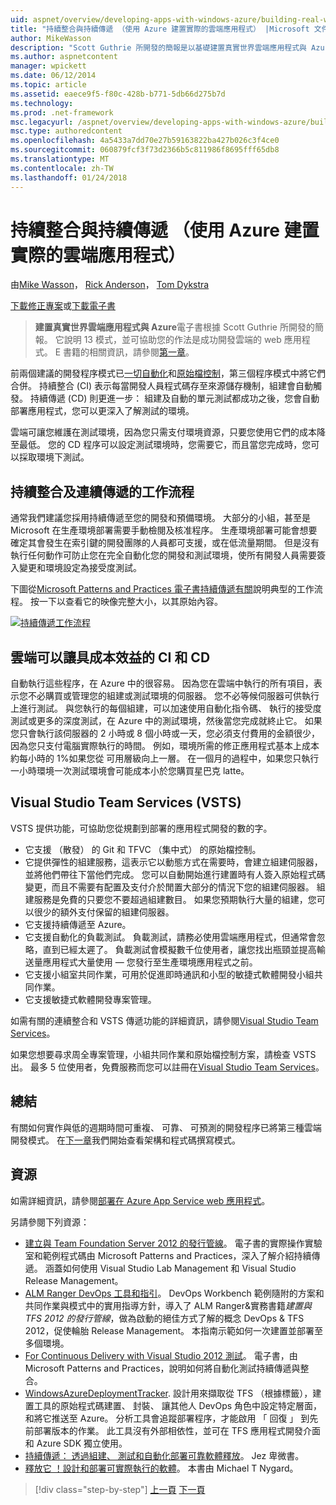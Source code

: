 ```yaml
---
uid: aspnet/overview/developing-apps-with-windows-azure/building-real-world-cloud-apps-with-windows-azure/continuous-integration-and-continuous-delivery
title: "持續整合與持續傳遞 （使用 Azure 建置實際的雲端應用程式） |Microsoft 文件"
author: MikeWasson
description: "Scott Guthrie 所開發的簡報是以基礎建置真實世界雲端應用程式與 Azure 的電子書。 它說明 13 模式和做法，他可以..."
ms.author: aspnetcontent
manager: wpickett
ms.date: 06/12/2014
ms.topic: article
ms.assetid: eaece9f5-f80c-428b-b771-5db66d275b7d
ms.technology: 
ms.prod: .net-framework
msc.legacyurl: /aspnet/overview/developing-apps-with-windows-azure/building-real-world-cloud-apps-with-windows-azure/continuous-integration-and-continuous-delivery
msc.type: authoredcontent
ms.openlocfilehash: 4a5433a7dd70e27b59163822ba427b026c3f4ce0
ms.sourcegitcommit: 060879fcf3f73d2366b5c811986f8695fff65db8
ms.translationtype: MT
ms.contentlocale: zh-TW
ms.lasthandoff: 01/24/2018
---
```

<a name="continuous-integration-and-continuous-delivery-building-real-world-cloud-apps-with-azure"></a>持續整合與持續傳遞 （使用 Azure 建置實際的雲端應用程式）
====================
由[Mike Wasson](https://github.com/MikeWasson)， [Rick Anderson](https://github.com/Rick-Anderson)， [Tom Dykstra](https://github.com/tdykstra)

[下載修正專案](http://code.msdn.microsoft.com/Fix-It-app-for-Building-cdd80df4)或[下載電子書](http://blogs.msdn.com/b/microsoft_press/archive/2014/07/23/free-ebook-building-cloud-apps-with-microsoft-azure.aspx)

> **建置真實世界雲端應用程式與 Azure**電子書根據 Scott Guthrie 所開發的簡報。 它說明 13 模式，並可協助您的作法是成功開發雲端的 web 應用程式。 E 書籍的相關資訊，請參閱[第一章](introduction.md)。


前兩個建議的開發程序模式已[一切自動化](automate-everything.md)和[原始檔控制](source-control.md)，第三個程序模式中將它們合併。 持續整合 (CI) 表示每當開發人員程式碼存至來源儲存機制，組建會自動觸發。 持續傳遞 (CD) 則更進一步： 組建及自動的單元測試都成功之後，您會自動部署應用程式，您可以更深入了解測試的環境。

雲端可讓您維護在測試環境，因為您只需支付環境資源，只要您使用它們的成本降至最低。 您的 CD 程序可以設定測試環境時，您需要它，而且當您完成時，您可以採取環境下測試。

## <a name="continuous-integration-and-continuous-delivery-workflow"></a>持續整合及連續傳遞的工作流程

通常我們建議您採用持續傳遞至您的開發和預備環境。 大部分的小組，甚至是 Microsoft 在生產環境部署需要手動檢閱及核准程序。 生產環境部署可能會想要確定其會發生在索引鍵的開發團隊的人員都可支援，或在低流量期間。 但是沒有執行任何動作可防止您在完全自動化您的開發和測試環境，使所有開發人員需要簽入變更和環境設定為接受度測試。

下圖從[Microsoft Patterns and Practices 電子書持續傳遞有關](http://aka.ms/ReleasePipeline)說明典型的工作流程。 按一下以查看它的映像完整大小，以其原始內容。

[![持續傳遞工作流程](continuous-integration-and-continuous-delivery/_static/image1.png)](https://msdn.microsoft.com/library/dn449955.aspx)

## <a name="how-the-cloud-enables-cost-effective-ci-and-cd"></a>雲端可以讓具成本效益的 CI 和 CD

自動執行這些程序，在 Azure 中的很容易。 因為您在雲端中執行的所有項目，表示您不必購買或管理您的組建或測試環境的伺服器。 您不必等候伺服器可供執行上進行測試。 與您執行的每個組建，可以加速使用自動化指令碼、 執行的接受度測試或更多的深度測試，在 Azure 中的測試環境，然後當您完成就終止它。 如果您只會執行該伺服器的 2 小時或 8 個小時或一天，您必須支付費用的金額很少，因為您只支付電腦實際執行的時間。 例如，環境所需的修正應用程式基本上成本約每小時的 1%如果您從 可用層級向上一層。 在一個月的過程中，如果您只執行一小時環境一次測試環境會可能成本小於您購買星巴克 latte。

## <a name="visual-studio-team-services-vsts"></a>Visual Studio Team Services (VSTS)

VSTS 提供功能，可協助您從規劃到部署的應用程式開發的數的字。

- 它支援 （散發） 的 Git 和 TFVC （集中式） 的原始檔控制。
- 它提供彈性的組建服務，這表示它以動態方式在需要時，會建立組建伺服器，並將他們帶往下當他們完成。 您可以自動開始進行建置時有人簽入原始程式碼變更，而且不需要有配置及支付介於閒置大部分的情況下您的組建伺服器。 組建服務是免費的只要您不要超過組建數目。 如果您預期執行大量的組建，您可以很少的額外支付保留的組建伺服器。
- 它支援持續傳遞至 Azure。
- 它支援自動化的負載測試。 負載測試，請務必使用雲端應用程式，但通常會忽略，直到已經太遲了。 負載測試會模擬數千位使用者，讓您找出瓶頸並提高輸送量應用程式大量使用 — 您發行至生產環境應用程式之前。
- 它支援小組室共同作業，可用於促進即時通訊和小型的敏捷式軟體開發小組共同作業。
- 它支援敏捷式軟體開發專案管理。


如需有關的連續整合和 VSTS 傳遞功能的詳細資訊，請參閱[Visual Studio Team Services](https://www.visualstudio.com/team-services/)。

如果您想要尋求周全專案管理，小組共同作業和原始檔控制方案，請檢查 VSTS 出。 最多 5 位使用者，免費服務而您可以註冊在[Visual Studio Team Services](https://www.visualstudio.com/team-services/)。

## <a name="summary"></a>總結

有關如何實作與低的週期時間可重複、 可靠、 可預測的開發程序已將第三種雲端開發模式。 在[下一章](web-development-best-practices.md)我們開始查看架構和程式碼撰寫模式。

## <a name="resources"></a>資源

如需詳細資訊，請參閱[部署在 Azure App Service web 應用程式](https://azure.microsoft.com/documentation/articles/web-sites-deploy/)。

另請參閱下列資源：

- [建立與 Team Foundation Server 2012 的發行管線](http://aka.ms/ReleasePipeline)。 電子書的實際操作實驗室和範例程式碼由 Microsoft Patterns and Practices，深入了解介紹持續傳遞。 涵蓋如何使用 Visual Studio Lab Management 和 Visual Studio Release Management。
- [ALM Ranger DevOps 工具和指引](https://aka.ms/vsarsolutions/)。 DevOps Workbench 範例隨附的方案和共同作業與模式中的實用指導方針，導入了 ALM Ranger&amp;實務書籍*建置與 TFS 2012 的發行管線*，做為啟動的絕佳方式了解的概念 DevOps &amp; TFS 2012，促使輪胎 Release Management。 本指南示範如何一次建置並部署至多個環境。
- [For Continuous Delivery with Visual Studio 2012 測試](https://msdn.microsoft.com/library/jj159345.aspx)。 電子書，由 Microsoft Patterns and Practices，說明如何將自動化測試持續傳遞與整合。
- [WindowsAzureDeploymentTracker](https://github.com/RyanTBerry/WindowsAzureDeploymentTracker). 設計用來擷取從 TFS （根據標籤），建置工具的原始程式碼建置、 封裝、 讓其他人 DevOps 角色中設定特定層面，和將它推送至 Azure。 分析工具會追蹤部署程序，才能啟用 「 回復 」 到先前部署版本的作業。 此工具沒有外部相依性，並可在 TFS 應用程式開發介面和 Azure SDK 獨立使用。
- [持續傳遞： 透過組建、 測試和自動化部署可靠軟體釋放](https://www.amazon.com/Continuous-Delivery-Deployment-Automation-Addison-Wesley/dp/0321601912/ref=sr_1_1?s=books&amp;ie=UTF8&amp;qid=1377126361)。 Jez 卑微書。
- [釋放它 ！設計和部署可實際執行的軟體](https://www.amazon.com/Release-It-Production-Ready-Pragmatic-Programmers/dp/0978739213)。 本書由 Michael T Nygard。

>[!div class="step-by-step"]
[上一頁](source-control.md)
[下一頁](web-development-best-practices.md)

